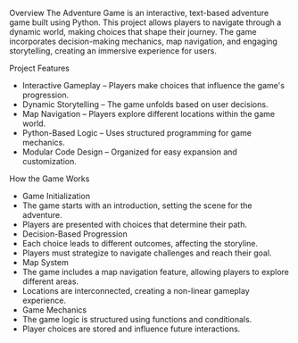 Overview
The Adventure Game is an interactive, text-based adventure game built using Python. This project allows players to navigate through a dynamic world, making choices that shape their journey. The game incorporates decision-making mechanics, map navigation, and engaging storytelling, creating an immersive experience for users.

Project Features
- Interactive Gameplay – Players make choices that influence the game's progression.
- Dynamic Storytelling – The game unfolds based on user decisions.
- Map Navigation – Players explore different locations within the game world.
- Python-Based Logic – Uses structured programming for game mechanics.
- Modular Code Design – Organized for easy expansion and customization.

How the Game Works
- Game Initialization
- The game starts with an introduction, setting the scene for the adventure.
- Players are presented with choices that determine their path.
- Decision-Based Progression
- Each choice leads to different outcomes, affecting the storyline.
- Players must strategize to navigate challenges and reach their goal.
- Map System
- The game includes a map navigation feature, allowing players to explore different areas.
- Locations are interconnected, creating a non-linear gameplay experience.
- Game Mechanics
- The game logic is structured using functions and conditionals.
- Player choices are stored and influence future interactions.

